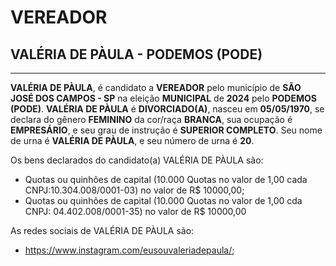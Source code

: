 # VEREADOR
## VALÉRIA DE PÀULA - PODEMOS (PODE)
---
**VALÉRIA DE PÀULA**, é candidato a **VEREADOR** pelo município de **SÃO JOSÉ DOS CAMPOS - SP** na eleição **MUNICIPAL** de **2024** pelo **PODEMOS (PODE)**.
**VALÉRIA DE PÀULA** é **DIVORCIADO(A)**, nasceu em **05/05/1970**, se declara do gênero **FEMININO** da cor/raça **BRANCA**, sua ocupação é **EMPRESÁRIO**, e seu grau de instrução é **SUPERIOR COMPLETO**.
Seu nome de urna é **VALÉRIA DE PÀULA**, e seu número de urna é **20**.

Os bens declarados do candidato(a) VALÉRIA DE PÀULA são: 
- Quotas ou quinhões de capital (10.000 Quotas no valor de 1,00 cada CNPJ:10.304.008/0001-03) no valor de R$ 10000,00;
- Quotas ou quinhões de capital (10.000 Quotas no valor de 1,00 cda CNPJ: 04.402.008/0001-35) no valor de R$ 10000,00

As redes sociais de VALÉRIA DE PÀULA são:
- https://www.instagram.com/eusouvaleriadepaula/;